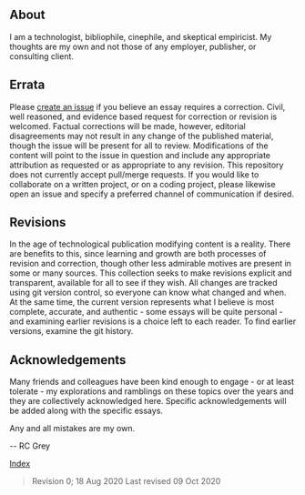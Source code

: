 ## About


I am a technologist, bibliophile, cinephile, and skeptical empiricist. My thoughts are my own and not those of any employer, publisher, or consulting client. 

## Errata

Please [create an issue](https://github.com/recursivelycurious/essays/issues) if you believe an essay requires a correction. Civil, well reasoned, and evidence based request for correction or revision is welcomed. Factual corrections will be made, however, editorial disagreements may not result in any change of the published material, though the issue will be present for all to review. Modifications of the content will point to the issue in question and include any appropriate attribution as requested or as appropriate to any revision. This repository does not currently accept pull/merge requests. If you would like to collaborate on a written project, or on a coding project, please likewise open an issue and specify a preferred channel of communication if desired.

## Revisions

In the age of technological publication modifying content is a reality. There are benefits to this, since learning and growth are both processes of revision and correction, though other less admirable motives are present in some or many sources. This collection seeks to make revisions explicit and transparent, available for all to see if they wish. All changes are tracked using git version control, so everyone can know what changed and when. At the same time, the current version represents what I believe is most complete, accurate, and authentic - some essays will be quite personal - and examining earlier revisions is a choice left to each reader. To find earlier versions, examine the git history.

## Acknowledgements

Many friends and colleagues have been kind enough to engage - or at least tolerate - my explorations and ramblings on these topics over the years and they are collectively acknowledged here. Specific acknowledgements will be added along with the specific essays.

Any and all mistakes are my own.

-- RC Grey

[Index](https://recursivelycurious.github.io/essays/index.html)

> Revision 0;  18 Aug 2020
> Last revised 09 Oct 2020
